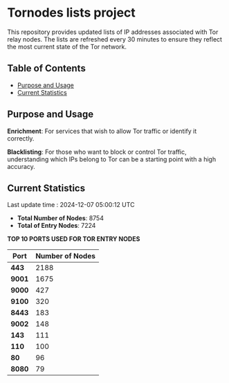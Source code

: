 # Tornodes lists project

This repository provides updated lists of IP addresses associated with Tor relay nodes. The lists are refreshed every 30 minutes to ensure they reflect the most current state of the Tor network.

## Table of Contents

- [Purpose and Usage](#purpose-and-usage)
- [Current Statistics](#current-statistics)


## Purpose and Usage

**Enrichment**: For services that wish to allow Tor traffic or identify it correctly.

**Blacklisting**: For those who want to block or control Tor traffic, understanding which IPs belong to Tor can be a starting point with a high accuracy.

## Current Statistics

Last update time : 2024-12-07 05:00:12 UTC

- **Total Number of Nodes**: 8754
- **Total of Entry Nodes**: 7224

**TOP 10 PORTS USED FOR TOR ENTRY NODES**

| **Port** | **Number of Nodes** |
|------|-----------------|
| **443**   | 2188  |
| **9001**   | 1675  |
| **9000**   | 427  |
| **9100**   | 320  |
| **8443**   | 183  |
| **9002**   | 148  |
| **143**   | 111  |
| **110**   | 100  |
| **80**   | 96  |
| **8080**   | 79  |

